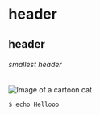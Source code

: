 # <h1> header 
## <h2> header
###### smallest header

![Image of a cartoon cat](https://cdn.pixabay.com/photo/2018/08/31/02/27/cat-3643705_1280.jpg)

```
$ echo Hellooo
```
